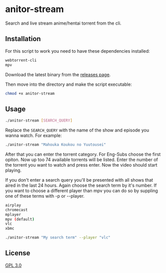 # anitor-stream

Search and live stream anime/hentai torrent from the cli.

## Installation

For this script to work you need to have these dependencies installed:
```bash
webtorrent-cli
mpv
```

Download the latest binary from the [releases page](https://github.com/gan-of-culture/anitor-stream/releases).

Then move into the directory and make the script executable:
```bash
chmod +x anitor-stream
```

## Usage

```bash
./anitor-stream [SEARCH_QUERY]
```
Replace the ```SEARCH_QUERY``` with the name of the show and episode you wanna watch. For example:

```bash
./anitor-stream "Mahouka Koukou no Yuutousei"
```

After that you can enter the torrent category. For Eng-Subs choose the first opiton. Now up too 74 available torrents will be listed.
Enter the number of the torrent you want to watch and press enter. Now the video should start playing.

If you don't enter a search query you'll be presented with all shows that aired in the last 24 hours. Again choose the search term by it's number. If you want to choose a different player than mpv you can do so by suppling one of these terms with -p or --player.

```bash
airplay
chromecast
mplayer
mpv (default)
vlc
xbmc
```

```bash
./anitor-stream "My search term" --player "vlc"
```

## License

[GPL 3.0](LICENSE)


